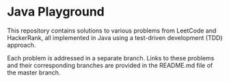 # Java Playground

This repository contains solutions to various problems from LeetCode and HackerRank, all implemented in Java using a test-driven development (TDD) approach.

Each problem is addressed in a separate branch. Links to these problems and their corresponding branches are provided in the README.md file of the master branch.